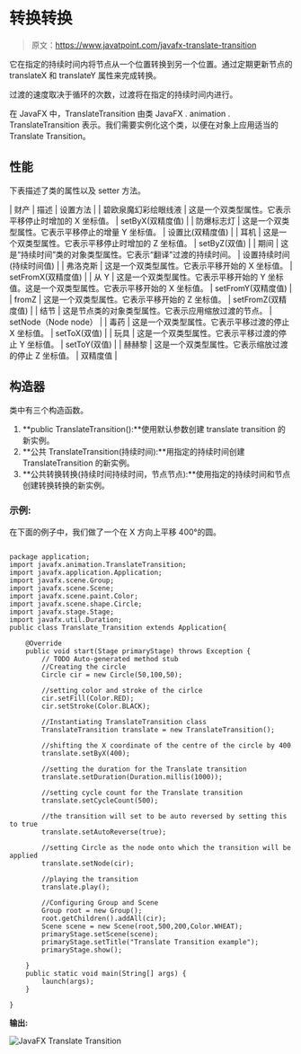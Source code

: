 # 转换转换

> 原文：<https://www.javatpoint.com/javafx-translate-transition>

它在指定的持续时间内将节点从一个位置转换到另一个位置。通过定期更新节点的 translateX 和 translateY 属性来完成转换。

过渡的速度取决于循环的次数，过渡将在指定的持续时间内进行。

在 JavaFX 中，TranslateTransition 由类 JavaFX . animation . TranslateTransition 表示。我们需要实例化这个类，以便在对象上应用适当的 Translate Transition。

## 性能

下表描述了类的属性以及 setter 方法。

| 财产 | 描述 | 设置方法 |
| 碧欧泉魔幻彩绘眼线液 | 这是一个双类型属性。它表示平移停止时增加的 X 坐标值。 | setByX(双精度值) |
| 防爆标志灯 | 这是一个双类型属性。它表示平移停止的增量 Y 坐标值。 | 设置比(双精度值) |
| 耳机 | 这是一个双类型属性。它表示平移停止时增加的 Z 坐标值。 | setByZ(双值) |
| 期间 | 这是“持续时间”类的对象类型属性。它表示“翻译”过渡的持续时间。 | 设置持续时间(持续时间值) |
| 弗洛克斯 | 这是一个双类型属性。它表示平移开始的 X 坐标值。 | setFromX(双精度值) |
| 从 Y | 这是一个双类型属性。它表示平移开始的 Y 坐标值。这是一个双类型属性。它表示平移开始的 X 坐标值。 | setFromY(双精度值) |
| fromZ | 这是一个双类型属性。它表示平移开始的 Z 坐标值。 | setFromZ(双精度值) |
| 结节 | 这是节点类的对象类型属性。它表示应用缩放过渡的节点。 | setNode（Node node） |
| 毒药 | 这是一个双类型属性。它表示平移过渡的停止 X 坐标值。 | setToX(双值) |
| 玩具 | 这是一个双类型属性。它表示平移过渡的停止 Y 坐标值。 | setToY(双值) |
| 赫赫黎 | 这是一个双类型属性。它表示缩放过渡的停止 Z 坐标值。 | 双精度值 |

## 构造器

类中有三个构造函数。

1.  **public TranslateTransition():**使用默认参数创建 translate transition 的新实例。
2.  **公共 TranslateTransition(持续时间):**用指定的持续时间创建 TranslateTransition 的新实例。
3.  **公共转换转换(持续时间持续时间，节点节点):**使用指定的持续时间和节点创建转换转换的新实例。

### 示例:

在下面的例子中，我们做了一个在 X 方向上平移 400°的圆。

```

package application;
import javafx.animation.TranslateTransition;
import javafx.application.Application;
import javafx.scene.Group;
import javafx.scene.Scene;
import javafx.scene.paint.Color;
import javafx.scene.shape.Circle;
import javafx.stage.Stage;
import javafx.util.Duration;
public class Translate_Transition extends Application{

	@Override
	public void start(Stage primaryStage) throws Exception {
		// TODO Auto-generated method stub
		//Creating the circle 
		Circle cir = new Circle(50,100,50);

		//setting color and stroke of the cirlce
		cir.setFill(Color.RED);
		cir.setStroke(Color.BLACK);

		//Instantiating TranslateTransition class 
		TranslateTransition translate = new TranslateTransition();

		//shifting the X coordinate of the centre of the circle by 400 
		translate.setByX(400);

		//setting the duration for the Translate transition 
		translate.setDuration(Duration.millis(1000));

		//setting cycle count for the Translate transition 
		translate.setCycleCount(500);

		//the transition will set to be auto reversed by setting this to true 
		translate.setAutoReverse(true);

		//setting Circle as the node onto which the transition will be applied
		translate.setNode(cir);

		//playing the transition 
		translate.play();

		//Configuring Group and Scene 
		Group root = new Group();
		root.getChildren().addAll(cir);
		Scene scene = new Scene(root,500,200,Color.WHEAT);
		primaryStage.setScene(scene);
		primaryStage.setTitle("Translate Transition example");
		primaryStage.show();

	}
	public static void main(String[] args) {
		launch(args);
	}

}

```

**输出:**

![JavaFX Translate Transition](../img/0ae972d91a167ac2111b7f3c75713e6c.png)